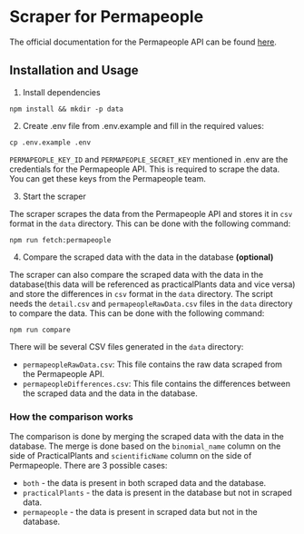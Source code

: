 # Scraper for Permapeople

The official documentation for the Permapeople API can be found [here](https://permapeople.org/knowledgebase/api-docs.html).

## Installation and Usage

1. Install dependencies

```shell
npm install && mkdir -p data
```

2. Create .env file from .env.example and fill in the required values:

```shell
cp .env.example .env
```

`PERMAPEOPLE_KEY_ID` and `PERMAPEOPLE_SECRET_KEY` mentioned in .env are the credentials for the Permapeople API.
This is required to scrape the data.
You can get these keys from the Permapeople team.

3. Start the scraper

The scraper scrapes the data from the Permapeople API and stores it in `csv` format in the `data` directory. This can be done with the following command:

```shell
npm run fetch:permapeople
```

4. Compare the scraped data with the data in the database **(optional)**

The scraper can also compare the scraped data with the data in the database(this data will be referenced as practicalPlants data and vice versa) and store the differences in `csv` format in the `data` directory.
The script needs the `detail.csv` and `permapeopleRawData.csv` files in the `data` directory to compare the data.
This can be done with the following command:

```shell
npm run compare
```

There will be several CSV files generated in the `data` directory:

- `permapeopleRawData.csv`: This file contains the raw data scraped from the Permapeople API.
- `permapeopleDifferences.csv`: This file contains the differences between the scraped data and the data in the database.

### How the comparison works

The comparison is done by merging the scraped data with the data in the database.
The merge is done based on the `binomial_name` column on the side of PracticalPlants and `scientificName` column on the side of Permapeople.
There are 3 possible cases:

- `both` - the data is present in both scraped data and the database.
- `practicalPlants` - the data is present in the database but not in scraped data.
- `permapeople` - the data is present in scraped data but not in the database.
